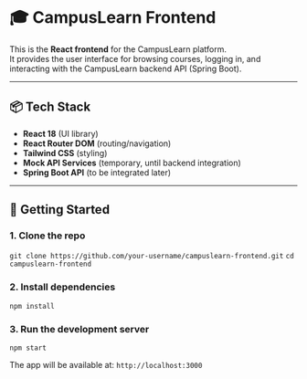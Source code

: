 # 🎓 CampusLearn Frontend

This is the **React frontend** for the CampusLearn platform.  
It provides the user interface for browsing courses, logging in, and interacting with the CampusLearn backend API (Spring Boot).

---

## 📦 Tech Stack
- **React 18** (UI library)
- **React Router DOM** (routing/navigation)
- **Tailwind CSS** (styling)
- **Mock API Services** (temporary, until backend integration)
- **Spring Boot API** (to be integrated later)

---

## 🚀 Getting Started

### 1. Clone the repo
`git clone https://github.com/your-username/campuslearn-frontend.git`
`cd campuslearn-frontend`

### 2. Install dependencies
`npm install`

### 3. Run the development server
`npm start`

The app will be available at:
`http://localhost:3000`
